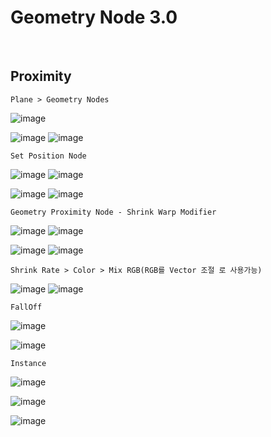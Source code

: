 Geometry Node 3.0
===================

<br>

Proximity
-------------

`Plane > Geometry Nodes`

![image](https://user-images.githubusercontent.com/30430227/139170734-96c4ffc4-b751-4f5f-8cba-9ebc4962dd59.png)

![image](https://user-images.githubusercontent.com/30430227/139170747-83a6ff4b-8642-44ef-8b6e-cf1126d0e1b7.png)
![image](https://user-images.githubusercontent.com/30430227/139170757-ada24a51-e797-4408-b96b-cd2fcd926414.png)

`Set Position Node`

![image](https://user-images.githubusercontent.com/30430227/139171301-fe474e49-4b91-4b23-b581-fe9c179f79d6.png)
![image](https://user-images.githubusercontent.com/30430227/139171176-0b263d0f-83ac-4b16-8e2f-ea7947732f95.png)

![image](https://user-images.githubusercontent.com/30430227/139171261-4836b9a3-266f-4d60-b73d-556b98a3ef9a.png)
![image](https://user-images.githubusercontent.com/30430227/139171241-a1ff25df-b33a-44b3-8d38-1de4d8f7b2ae.png)

`Geometry Proximity Node - Shrink Warp Modifier`

![image](https://user-images.githubusercontent.com/30430227/139174102-122db5a0-f84c-4988-8826-2fb73314abb1.png)
![image](https://user-images.githubusercontent.com/30430227/139174153-8f800179-979c-4cc8-9bbc-eff3ba94260a.png)

![image](https://user-images.githubusercontent.com/30430227/139174082-b2d2b81e-fc9d-4e18-84b5-0c04445f1ba9.png)
![image](https://user-images.githubusercontent.com/30430227/139174132-b38d12fd-e7fa-4036-bc08-7444c15d02eb.png)

`Shrink Rate > Color > Mix RGB(RGB를 Vector 조절 로 사용가능)`

![image](https://user-images.githubusercontent.com/30430227/139174646-4b9e115e-59af-4570-8905-e9815b712032.png)
![image](https://user-images.githubusercontent.com/30430227/139174598-60ec8b4f-1bc4-4780-80fc-a433123903ff.png)

`FallOff`

![image](https://user-images.githubusercontent.com/30430227/139181689-7ca802b5-cea5-403b-9191-85761b989773.png)

![image](https://user-images.githubusercontent.com/30430227/139181706-998894d9-8aea-4dcb-b48b-294ae05f0c5f.png)

`Instance`

![image](https://user-images.githubusercontent.com/30430227/139182082-26426c99-d280-4b4a-9c2e-2d5af8f41950.png)

![image](https://user-images.githubusercontent.com/30430227/139182098-88223b94-d554-4c64-b197-f43100faf0df.png)

![image](https://user-images.githubusercontent.com/30430227/139182165-653fb62d-30d1-441c-a7ce-2401bf7ab431.png)




